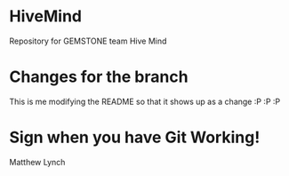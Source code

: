 # HiveMind
Repository for GEMSTONE team Hive Mind

# Changes for the branch
This is me modifying the README so that it shows up as a change :P :P :P

# Sign when you have Git Working!
Matthew Lynch
